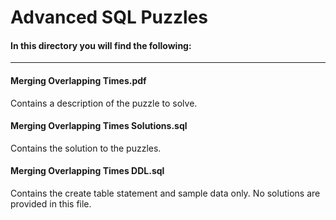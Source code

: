 # Advanced SQL Puzzles

#### In this directory you will find the following:
----

#### Merging Overlapping Times.pdf
Contains a description of the puzzle to solve.

#### Merging Overlapping Times Solutions.sql
Contains the solution to the puzzles.

#### Merging Overlapping Times DDL.sql
Contains the create table statement and sample data only.  No solutions are provided in this file.
